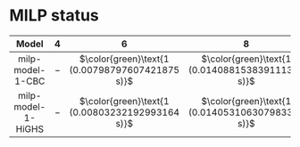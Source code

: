 # MILP status
| $\text{Model}$ | $4$ | $6$ | $8$ | $10$ | $12$ | $14$ | $16$ | $18$ | $20$ |
|:-:| :---:|:---:|:---:|:---:|:---:|:---:|:---:|:---:|:---:|
$\text{milp-model-1-CBC}$ | $-$ | $\color{green}\text{1 (0.00798797607421875 s)}$ | $\color{green}\text{1 (0.014088153839111328 s)}$ | $\color{green}\text{1 (0.036565542221069336 s)}$ | $\color{green}\text{1 (5.105626821517944 s)}$ | $\color{green}\text{1 (40.85862421989441 s)}$ | $-$ | $-$ | $-$ | 
$\text{milp-model-1-HiGHS}$ | $-$ | $\color{green}\text{1 (0.00803232192993164 s)}$ | $\color{green}\text{1 (0.014053106307983398 s)}$ | $\color{green}\text{1 (0.042405128479003906 s)}$ | $\color{green}\text{1 (4.100900411605835 s)}$ | $\color{green}\text{1 (21.69497776031494 s)}$ | $-$ | $-$ | $-$ | 
